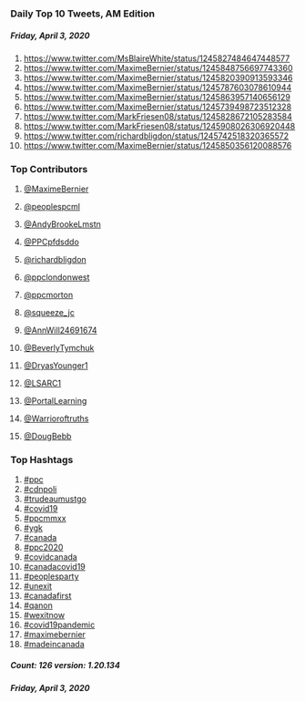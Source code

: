 ### Daily Top 10 Tweets, AM Edition
##### Friday, April 3, 2020
 1) https://www.twitter.com/MsBlaireWhite/status/1245827484647448577
 2) https://www.twitter.com/MaximeBernier/status/1245848756697743360
 3) https://www.twitter.com/MaximeBernier/status/1245820390913593346
 4) https://www.twitter.com/MaximeBernier/status/1245787603078610944
 5) https://www.twitter.com/MaximeBernier/status/1245863957140656129
 6) https://www.twitter.com/MaximeBernier/status/1245739498723512328
 7) https://www.twitter.com/MarkFriesen08/status/1245828672105283584
 8) https://www.twitter.com/MarkFriesen08/status/1245908026306920448
 9) https://www.twitter.com/richardbligdon/status/1245742518320365572
10) https://www.twitter.com/MaximeBernier/status/1245850356120088576

### Top Contributors
  1) [@MaximeBernier](https://www.twitter.com/MaximeBernier)
  2) [@peoplespcml](https://www.twitter.com/peoplespcml)
  3) [@AndyBrookeLmstn](https://www.twitter.com/AndyBrookeLmstn)
  4) [@PPCpfdsddo](https://www.twitter.com/PPCpfdsddo)
  5) [@richardbligdon](https://www.twitter.com/richardbligdon)
  6) [@ppclondonwest](https://www.twitter.com/ppclondonwest)
  7) [@ppcmorton](https://www.twitter.com/ppcmorton)
  8) [@squeeze_jc](https://www.twitter.com/squeeze_jc)
  9) [@AnnWill24691674](https://www.twitter.com/AnnWill24691674)
 10) [@BeverlyTymchuk](https://www.twitter.com/BeverlyTymchuk)

 11) [@DryasYounger1](https://www.twitter.com/DryasYounger1)
 12) [@LSARC1](https://www.twitter.com/LSARC1)
 13) [@PortalLearning](https://www.twitter.com/PortalLearning)
 14) [@Warrioroftruths](https://www.twitter.com/Warrioroftruths)
 15) [@DougBebb](https://www.twitter.com/DougBebb)


### Top Hashtags

  1) [#ppc](https://www.twitter.com/hashtag/ppc)
  2) [#cdnpoli](https://www.twitter.com/hashtag/cdnpoli)
  3) [#trudeaumustgo](https://www.twitter.com/hashtag/trudeaumustgo)
  4) [#covid19](https://www.twitter.com/hashtag/covid19)
  5) [#ppcmmxx](https://www.twitter.com/hashtag/ppcmmxx)
  6) [#ygk](https://www.twitter.com/hashtag/ygk)
  7) [#canada](https://www.twitter.com/hashtag/canada)
  8) [#ppc2020](https://www.twitter.com/hashtag/ppc2020)
  9) [#covidcanada](https://www.twitter.com/hashtag/covidcanada)
 10) [#canadacovid19](https://www.twitter.com/hashtag/canadacovid19)
 11) [#peoplesparty](https://www.twitter.com/hashtag/peoplesparty)
 12) [#unexit](https://www.twitter.com/hashtag/unexit)
 13) [#canadafirst](https://www.twitter.com/hashtag/canadafirst)
 14) [#qanon](https://www.twitter.com/hashtag/qanon)
 15) [#wexitnow](https://www.twitter.com/hashtag/wexitnow)
 16) [#covid19pandemic](https://www.twitter.com/hashtag/covid19pandemic)
 17) [#maximebernier](https://www.twitter.com/hashtag/maximebernier)
 18) [#madeincanada](https://www.twitter.com/hashtag/madeincanada)

##### Count: 126	version: 1.20.134
##### Friday, April 3, 2020

